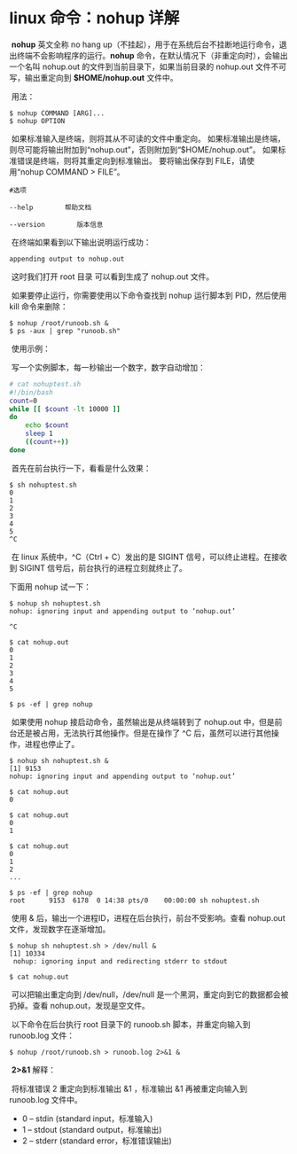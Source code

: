 # linux 命令：nohup 详解

​	**nohup** 英文全称 no hang up（不挂起），用于在系统后台不挂断地运行命令，退出终端不会影响程序的运行。**nohup** 命令，在默认情况下（非重定向时），会输出一个名叫 nohup.out 的文件到当前目录下，如果当前目录的 nohup.out 文件不可写，输出重定向到 **$HOME/nohup.out** 文件中。

​	用法：

```shell
$ nohup COMMAND [ARG]...
$ nohup OPTION
```

​	如果标准输入是终端，则将其从不可读的文件中重定向。 如果标准输出是终端，则尽可能将输出附加到“nohup.out”，否则附加到“$HOME/nohup.out”。 如果标准错误是终端，则将其重定向到标准输出。 要将输出保存到 FILE，请使用“nohup COMMAND > FILE”。

```shell
#选项

--help        帮助文档

--version        版本信息
```

​	在终端如果看到以下输出说明运行成功：

```
appending output to nohup.out
```

​	这时我们打开 root 目录 可以看到生成了 nohup.out 文件。

​	如果要停止运行，你需要使用以下命令查找到 nohup 运行脚本到 PID，然后使用 kill 命令来删除：

```shell
$ nohup /root/runoob.sh &
$ ps -aux | grep "runoob.sh" 
```



​	使用示例：

​	写一个实例脚本，每一秒输出一个数字，数字自动增加：

```sh
# cat nohuptest.sh
#!/bin/bash
count=0
while [[ $count -lt 10000 ]]
do
	echo $count
	sleep 1
	((count++))
done
```

​	首先在前台执行一下，看看是什么效果：

```shell
$ sh nohuptest.sh
0
1
2
3
4
5
^C
```

​	在 linux 系统中，^C（Ctrl + C）发出的是 SIGINT 信号，可以终止进程。在接收到 SIGINT 信号后，前台执行的进程立刻就终止了。

下面用 nohup 试一下：

```shell
$ nohup sh nohuptest.sh
nohup: ignoring input and appending output to ‘nohup.out’

^C

$ cat nohup.out
0
1
2
3
4
5

$ ps -ef | grep nohup
```


​	如果使用 nohup 接启动命令，虽然输出是从终端转到了 nohup.out 中，但是前台还是被占用，无法执行其他操作。但是在操作了 ^C 后，虽然可以进行其他操作，进程也停止了。

```shell
$ nohup sh nohuptest.sh &
[1] 9153
nohup: ignoring input and appending output to ‘nohup.out’

$ cat nohup.out
0

$ cat nohup.out
0
1

$ cat nohup.out
0
1
2
...

$ ps -ef | grep nohup
root      9153  6178  0 14:38 pts/0    00:00:00 sh nohuptest.sh
```


​	使用 & 后，输出一个进程ID，进程在后台执行，前台不受影响。查看 nohup.out 文件，发现数字在逐渐增加。

```shell
$ nohup sh nohuptest.sh > /dev/null &
[1] 10334
 nohup: ignoring input and redirecting stderr to stdout

$ cat nohup.out

```

​	可以把输出重定向到 /dev/null，/dev/null 是一个黑洞，重定向到它的数据都会被扔掉。查看 nohup.out，发现是空文件。



​	以下命令在后台执行 root 目录下的 runoob.sh 脚本，并重定向输入到 runoob.log 文件：

```shell
$ nohup /root/runoob.sh > runoob.log 2>&1 &
```

​	**2>&1** 解释：

​	将标准错误 2 重定向到标准输出 &1 ，标准输出 &1 再被重定向输入到 runoob.log 文件中。

- 0 – stdin (standard input，标准输入)
- 1 – stdout (standard output，标准输出)
- 2 – stderr (standard error，标准错误输出)